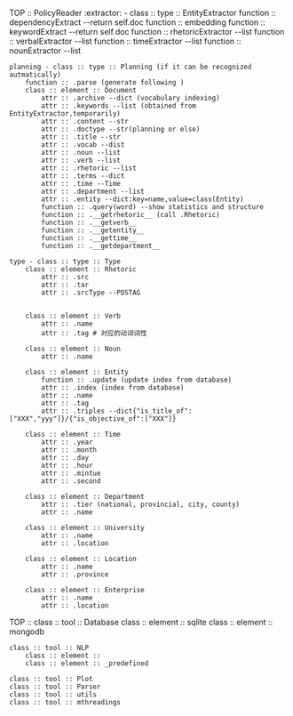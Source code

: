 TOP :: PolicyReader
    :extractor:
        - class :: type ::  EntityExtractor
            function :: dependencyExtract --return self.doc
            function :: embedding
            function :: keywordExtract --return self.doc
            function :: rhetoricExtractor --list
            function :: verbalExtractor --list
            function :: timeExtractor --list
            function :: nounExtractor --list
        

	planning - class :: type :: Planning (if it can be recognized autmatically)
		function :: .parse (generate following )
		class :: element :: Document
    		attr :: .archive --dict (vocabulary indexing)
    		attr :: .keywords --list (obtained from EntityExtractor,temporarily)
			attr :: .content --str
			attr :: .doctype --str(planning or else)
			attr :: .title --str
			attr :: .vocab --dist
			attr :: .noun --list
			attr :: .verb --list
			attr :: .rhetoric --list
			attr :: .terms --dict
			attr :: .time --Time
			attr :: .department --list
			attr :: .entity --dict:key=name,value=class(Entity)
			function :: .query(word) --show statistics and structure
			function :: .__getrhetoric__ (call .Rhetoric)
			function :: .__getverb__
			function :: .__getentity__
			function :: .__gettime__
			function :: .__getdepartment__
			
    type - class :: type :: Type
		class :: element :: Rhetoric
			attr :: .src
			attr :: .tar
			attr :: .srcType --POSTAG
			

		class :: element :: Verb
			attr :: .name
			attr :: .tag # 对应的动词词性

        class :: element :: Noun
            attr :: .name

		class :: element :: Entity
    		function :: .update (update index from database)
			attr :: .index (index from database)
			attr :: .name
			attr :: .tag 
			attr :: .triples --dict{"is_title_of":["XXX","yyy"]}/{"is_objective_of":["XXX"]}

		class :: element :: Time
			attr :: .year
			attr :: .month
			attr :: .day
			attr :: .hour
			attr :: .mintue
			attr :: .second

		class :: element :: Department
			attr :: .tier (national, provincial, city, county)
			attr :: .name

        class :: element :: University
            attr :: .name
            attr :: .location
            
        class :: element :: Location
            attr :: .name
            attr :: .province
            
        class :: element :: Enterprise
            attr :: .name
            attr :: .location


TOP :: 
	class :: tool :: Database
		class :: element :: sqlite
		class :: element :: mongodb

	class :: tool :: NLP
		class :: element :: 
		class :: element :: _predefined

	class :: tool :: Plot
	class :: tool :: Parser
	class :: tool :: utils
	class :: tool :: mthreadings


